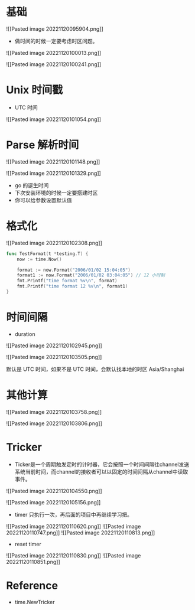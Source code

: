 # 基础
![[Pasted image 20221120095904.png]]

- 做时间的时候一定要考虑时区问题。

![[Pasted image 20221120100013.png]]

![[Pasted image 20221120100241.png]]

# Unix 时间戳
- UTC 时间

![[Pasted image 20221120101054.png]]


# Parse 解析时间

![[Pasted image 20221120101148.png]]

![[Pasted image 20221120101329.png]]

- go 的诞生时间
- 下次安装环境的时候一定要搭建时区
- 你可以给参数设置默认值

# 格式化
![[Pasted image 20221120102308.png]]

```go
func TestFormat(t *testing.T) {
	now := time.Now()

	format := now.Format("2006/01/02 15:04:05")
	format1 := now.Format("2006/01/02 03:04:05") // 12 小时制
	fmt.Printf("time format %v\n", format)
	fmt.Printf("time format 12 %v\n", format1)
}

```

# 时间间隔
- duration

![[Pasted image 20221120102945.png]]

![[Pasted image 20221120103505.png]]

默认是 UTC 时间，如果不是 UTC 时间，会默认找本地的时区 Asia/Shanghai

# 其他计算

![[Pasted image 20221120103758.png]]

![[Pasted image 20221120103806.png]]


# Tricker
- Ticker是一个周期触发定时的计时器，它会按照一个时间间隔往channel发送系统当前时间，而channel的接收者可以以固定的时间间隔从channel中读取事件。

![[Pasted image 20221120104550.png]]

![[Pasted image 20221120105156.png]]

- timer 只执行一次，再后面的项目中再继续学习把。

![[Pasted image 20221120110620.png]]
![[Pasted image 20221120110747.png]]
![[Pasted image 20221120110813.png]]

- reset timer

![[Pasted image 20221120110830.png]]
![[Pasted image 20221120110851.png]]


# Reference
- time.NewTricker